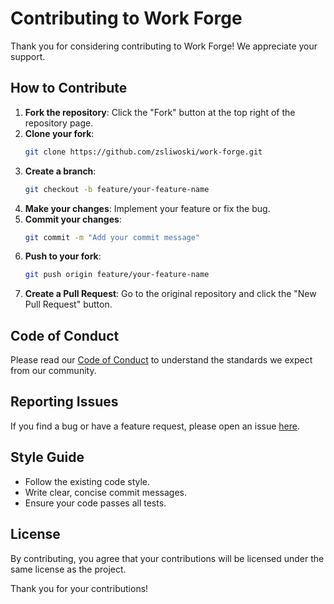 # Contributing to Work Forge

Thank you for considering contributing to Work Forge! We appreciate your support.

## How to Contribute

1. **Fork the repository**: Click the "Fork" button at the top right of the repository page.
2. **Clone your fork**: 
    ```bash
    git clone https://github.com/zsliwoski/work-forge.git
    ```
3. **Create a branch**: 
    ```bash
    git checkout -b feature/your-feature-name
    ```
4. **Make your changes**: Implement your feature or fix the bug.
5. **Commit your changes**: 
    ```bash
    git commit -m "Add your commit message"
    ```
6. **Push to your fork**: 
    ```bash
    git push origin feature/your-feature-name
    ```
7. **Create a Pull Request**: Go to the original repository and click the "New Pull Request" button.

## Code of Conduct

Please read our [Code of Conduct](CODE_OF_CONDUCT.md) to understand the standards we expect from our community.

## Reporting Issues

If you find a bug or have a feature request, please open an issue [here](https://github.com/zsliwoski/work-forge/issues).

## Style Guide

- Follow the existing code style.
- Write clear, concise commit messages.
- Ensure your code passes all tests.

## License

By contributing, you agree that your contributions will be licensed under the same license as the project.

Thank you for your contributions!
